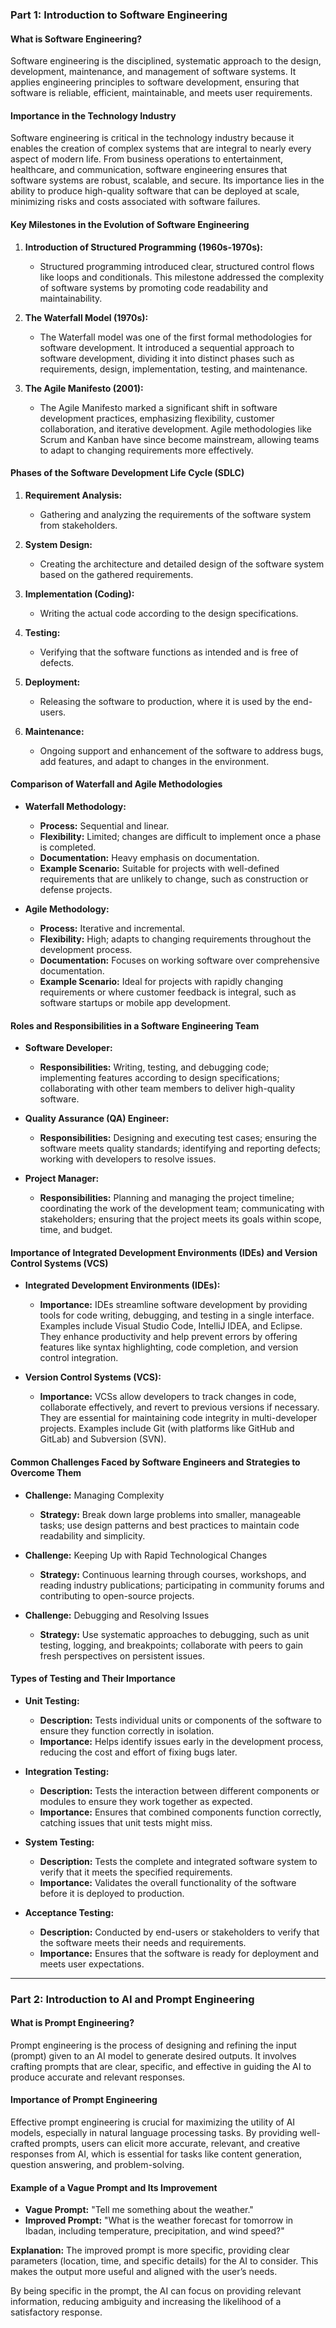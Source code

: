 ### Part 1: Introduction to Software Engineering

#### What is Software Engineering?
Software engineering is the disciplined, systematic approach to the design, development, maintenance, and management of software systems. It applies engineering principles to software development, ensuring that software is reliable, efficient, maintainable, and meets user requirements.

#### Importance in the Technology Industry
Software engineering is critical in the technology industry because it enables the creation of complex systems that are integral to nearly every aspect of modern life. From business operations to entertainment, healthcare, and communication, software engineering ensures that software systems are robust, scalable, and secure. Its importance lies in the ability to produce high-quality software that can be deployed at scale, minimizing risks and costs associated with software failures.

#### Key Milestones in the Evolution of Software Engineering
1. **Introduction of Structured Programming (1960s-1970s):**
   - Structured programming introduced clear, structured control flows like loops and conditionals. This milestone addressed the complexity of software systems by promoting code readability and maintainability.

2. **The Waterfall Model (1970s):**
   - The Waterfall model was one of the first formal methodologies for software development. It introduced a sequential approach to software development, dividing it into distinct phases such as requirements, design, implementation, testing, and maintenance.

3. **The Agile Manifesto (2001):**
   - The Agile Manifesto marked a significant shift in software development practices, emphasizing flexibility, customer collaboration, and iterative development. Agile methodologies like Scrum and Kanban have since become mainstream, allowing teams to adapt to changing requirements more effectively.

#### Phases of the Software Development Life Cycle (SDLC)
1. **Requirement Analysis:**
   - Gathering and analyzing the requirements of the software system from stakeholders.

2. **System Design:**
   - Creating the architecture and detailed design of the software system based on the gathered requirements.

3. **Implementation (Coding):**
   - Writing the actual code according to the design specifications.

4. **Testing:**
   - Verifying that the software functions as intended and is free of defects.

5. **Deployment:**
   - Releasing the software to production, where it is used by the end-users.

6. **Maintenance:**
   - Ongoing support and enhancement of the software to address bugs, add features, and adapt to changes in the environment.

#### Comparison of Waterfall and Agile Methodologies
- **Waterfall Methodology:**
  - **Process:** Sequential and linear.
  - **Flexibility:** Limited; changes are difficult to implement once a phase is completed.
  - **Documentation:** Heavy emphasis on documentation.
  - **Example Scenario:** Suitable for projects with well-defined requirements that are unlikely to change, such as construction or defense projects.

- **Agile Methodology:**
  - **Process:** Iterative and incremental.
  - **Flexibility:** High; adapts to changing requirements throughout the development process.
  - **Documentation:** Focuses on working software over comprehensive documentation.
  - **Example Scenario:** Ideal for projects with rapidly changing requirements or where customer feedback is integral, such as software startups or mobile app development.

#### Roles and Responsibilities in a Software Engineering Team
- **Software Developer:**
  - **Responsibilities:** Writing, testing, and debugging code; implementing features according to design specifications; collaborating with other team members to deliver high-quality software.

- **Quality Assurance (QA) Engineer:**
  - **Responsibilities:** Designing and executing test cases; ensuring the software meets quality standards; identifying and reporting defects; working with developers to resolve issues.

- **Project Manager:**
  - **Responsibilities:** Planning and managing the project timeline; coordinating the work of the development team; communicating with stakeholders; ensuring that the project meets its goals within scope, time, and budget.

#### Importance of Integrated Development Environments (IDEs) and Version Control Systems (VCS)
- **Integrated Development Environments (IDEs):**
  - **Importance:** IDEs streamline software development by providing tools for code writing, debugging, and testing in a single interface. Examples include Visual Studio Code, IntelliJ IDEA, and Eclipse. They enhance productivity and help prevent errors by offering features like syntax highlighting, code completion, and version control integration.

- **Version Control Systems (VCS):**
  - **Importance:** VCSs allow developers to track changes in code, collaborate effectively, and revert to previous versions if necessary. They are essential for maintaining code integrity in multi-developer projects. Examples include Git (with platforms like GitHub and GitLab) and Subversion (SVN).

#### Common Challenges Faced by Software Engineers and Strategies to Overcome Them
- **Challenge:** Managing Complexity
  - **Strategy:** Break down large problems into smaller, manageable tasks; use design patterns and best practices to maintain code readability and simplicity.
  
- **Challenge:** Keeping Up with Rapid Technological Changes
  - **Strategy:** Continuous learning through courses, workshops, and reading industry publications; participating in community forums and contributing to open-source projects.

- **Challenge:** Debugging and Resolving Issues
  - **Strategy:** Use systematic approaches to debugging, such as unit testing, logging, and breakpoints; collaborate with peers to gain fresh perspectives on persistent issues.

#### Types of Testing and Their Importance
- **Unit Testing:**
  - **Description:** Tests individual units or components of the software to ensure they function correctly in isolation.
  - **Importance:** Helps identify issues early in the development process, reducing the cost and effort of fixing bugs later.

- **Integration Testing:**
  - **Description:** Tests the interaction between different components or modules to ensure they work together as expected.
  - **Importance:** Ensures that combined components function correctly, catching issues that unit tests might miss.

- **System Testing:**
  - **Description:** Tests the complete and integrated software system to verify that it meets the specified requirements.
  - **Importance:** Validates the overall functionality of the software before it is deployed to production.

- **Acceptance Testing:**
  - **Description:** Conducted by end-users or stakeholders to verify that the software meets their needs and requirements.
  - **Importance:** Ensures that the software is ready for deployment and meets user expectations.

---

### Part 2: Introduction to AI and Prompt Engineering

#### What is Prompt Engineering?
Prompt engineering is the process of designing and refining the input (prompt) given to an AI model to generate desired outputs. It involves crafting prompts that are clear, specific, and effective in guiding the AI to produce accurate and relevant responses.

#### Importance of Prompt Engineering
Effective prompt engineering is crucial for maximizing the utility of AI models, especially in natural language processing tasks. By providing well-crafted prompts, users can elicit more accurate, relevant, and creative responses from AI, which is essential for tasks like content generation, question answering, and problem-solving.

#### Example of a Vague Prompt and Its Improvement
- **Vague Prompt:** "Tell me something about the weather."
- **Improved Prompt:** "What is the weather forecast for tomorrow in Ibadan, including temperature, precipitation, and wind speed?"

**Explanation:** The improved prompt is more specific, providing clear parameters (location, time, and specific details) for the AI to consider. This makes the output more useful and aligned with the user’s needs.

By being specific in the prompt, the AI can focus on providing relevant information, reducing ambiguity and increasing the likelihood of a satisfactory response.
